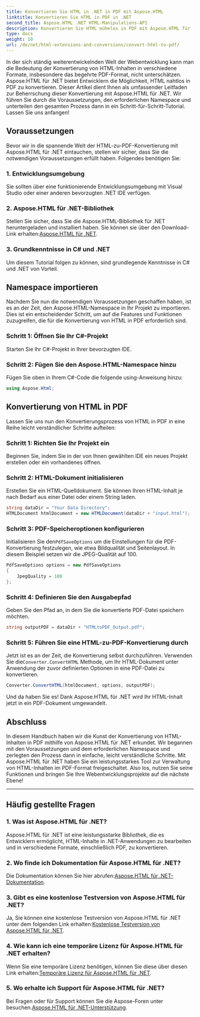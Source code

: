 ```yaml
---
title: Konvertieren Sie HTML in .NET in PDF mit Aspose.HTML
linktitle: Konvertieren Sie HTML in PDF in .NET
second_title: Aspose.HTML .NET HTML-Manipulations-API
description: Konvertieren Sie HTML mühelos in PDF mit Aspose.HTML für .NET. Folgen Sie unserer Schritt-für-Schritt-Anleitung und entfesseln Sie die Leistungsfähigkeit der HTML-zu-PDF-Konvertierung.
type: docs
weight: 10
url: /de/net/html-extensions-and-conversions/convert-html-to-pdf/
---
```


In der sich ständig weiterentwickelnden Welt der Webentwicklung kann man die Bedeutung der Konvertierung von HTML-Inhalten in verschiedene Formate, insbesondere das begehrte PDF-Format, nicht unterschätzen. Aspose.HTML für .NET bietet Entwicklern die Möglichkeit, HTML nahtlos in PDF zu konvertieren. Dieser Artikel dient Ihnen als umfassender Leitfaden zur Beherrschung dieser Konvertierung mit Aspose.HTML für .NET. Wir führen Sie durch die Voraussetzungen, den erforderlichen Namespace und unterteilen den gesamten Prozess dann in ein Schritt-für-Schritt-Tutorial. Lassen Sie uns anfangen!

## Voraussetzungen

Bevor wir in die spannende Welt der HTML-zu-PDF-Konvertierung mit Aspose.HTML für .NET eintauchen, stellen wir sicher, dass Sie die notwendigen Voraussetzungen erfüllt haben. Folgendes benötigen Sie:

### 1. Entwicklungsumgebung

Sie sollten über eine funktionierende Entwicklungsumgebung mit Visual Studio oder einer anderen bevorzugten .NET IDE verfügen.

### 2. Aspose.HTML für .NET-Bibliothek

Stellen Sie sicher, dass Sie die Aspose.HTML-Bibliothek für .NET heruntergeladen und installiert haben. Sie können sie über den Download-Link erhalten:[Aspose.HTML für .NET](https://releases.aspose.com/html/net/).

### 3. Grundkenntnisse in C# und .NET

Um diesem Tutorial folgen zu können, sind grundlegende Kenntnisse in C# und .NET von Vorteil.

## Namespace importieren

Nachdem Sie nun die notwendigen Voraussetzungen geschaffen haben, ist es an der Zeit, den Aspose.HTML-Namespace in Ihr Projekt zu importieren. Dies ist ein entscheidender Schritt, um auf die Features und Funktionen zuzugreifen, die für die Konvertierung von HTML in PDF erforderlich sind.

### Schritt 1: Öffnen Sie Ihr C#-Projekt

Starten Sie Ihr C#-Projekt in Ihrer bevorzugten IDE.

### Schritt 2: Fügen Sie den Aspose.HTML-Namespace hinzu

Fügen Sie oben in Ihrem C#-Code die folgende using-Anweisung hinzu:

```csharp
using Aspose.Html;
```

## Konvertierung von HTML in PDF

Lassen Sie uns nun den Konvertierungsprozess von HTML in PDF in eine Reihe leicht verständlicher Schritte aufteilen:

### Schritt 1: Richten Sie Ihr Projekt ein

Beginnen Sie, indem Sie in der von Ihnen gewählten IDE ein neues Projekt erstellen oder ein vorhandenes öffnen.

### Schritt 2: HTML-Dokument initialisieren

Erstellen Sie ein HTML-Quelldokument. Sie können Ihren HTML-Inhalt je nach Bedarf aus einer Datei oder einem String laden.

```csharp
string dataDir = "Your Data Directory";
HTMLDocument htmlDocument = new HTMLDocument(dataDir + "input.html");
```

### Schritt 3: PDF-Speicheroptionen konfigurieren

 Initialisieren Sie den`PdfSaveOptions` um die Einstellungen für die PDF-Konvertierung festzulegen, wie etwa Bildqualität und Seitenlayout. In diesem Beispiel setzen wir die JPEG-Qualität auf 100.

```csharp
PdfSaveOptions options = new PdfSaveOptions
{
    JpegQuality = 100
};
```

### Schritt 4: Definieren Sie den Ausgabepfad

Geben Sie den Pfad an, in dem Sie die konvertierte PDF-Datei speichern möchten.

```csharp
string outputPDF = dataDir + "HTMLtoPDF_Output.pdf";
```

### Schritt 5: Führen Sie eine HTML-zu-PDF-Konvertierung durch

 Jetzt ist es an der Zeit, die Konvertierung selbst durchzuführen. Verwenden Sie die`Converter.ConvertHTML` Methode, um Ihr HTML-Dokument unter Anwendung der zuvor definierten Optionen in eine PDF-Datei zu konvertieren.

```csharp
Converter.ConvertHTML(htmlDocument, options, outputPDF);
```

Und da haben Sie es! Dank Aspose.HTML für .NET wird Ihr HTML-Inhalt jetzt in ein PDF-Dokument umgewandelt.

## Abschluss

In diesem Handbuch haben wir die Kunst der Konvertierung von HTML-Inhalten in PDF mithilfe von Aspose.HTML für .NET erkundet. Wir begannen mit den Voraussetzungen und dem erforderlichen Namespace und zerlegten den Prozess dann in einfache, leicht verständliche Schritte. Mit Aspose.HTML für .NET haben Sie ein leistungsstarkes Tool zur Verwaltung von HTML-Inhalten im PDF-Format freigeschaltet. Also los, nutzen Sie seine Funktionen und bringen Sie Ihre Webentwicklungsprojekte auf die nächste Ebene!

---

## Häufig gestellte Fragen

### 1. Was ist Aspose.HTML für .NET?

Aspose.HTML für .NET ist eine leistungsstarke Bibliothek, die es Entwicklern ermöglicht, HTML-Inhalte in .NET-Anwendungen zu bearbeiten und in verschiedene Formate, einschließlich PDF, zu konvertieren.

### 2. Wo finde ich Dokumentation für Aspose.HTML für .NET?

 Die Dokumentation können Sie hier abrufen:[Aspose.HTML für .NET-Dokumentation](https://reference.aspose.com/html/net/).

### 3. Gibt es eine kostenlose Testversion von Aspose.HTML für .NET?

 Ja, Sie können eine kostenlose Testversion von Aspose.HTML für .NET unter dem folgenden Link erhalten:[Kostenlose Testversion von Aspose.HTML für .NET](https://releases.aspose.com/).

### 4. Wie kann ich eine temporäre Lizenz für Aspose.HTML für .NET erhalten?

Wenn Sie eine temporäre Lizenz benötigen, können Sie diese über diesen Link erhalten:[Temporäre Lizenz für Aspose.HTML für .NET](https://purchase.aspose.com/temporary-license/).

### 5. Wo erhalte ich Support für Aspose.HTML für .NET?

 Bei Fragen oder für Support können Sie die Aspose-Foren unter besuchen.[Aspose.HTML für .NET-Unterstützung](https://forum.aspose.com/).